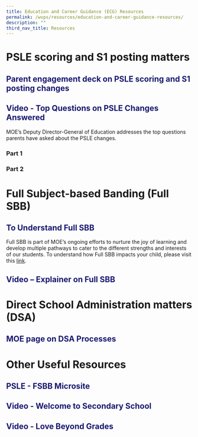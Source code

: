 ```yaml
---
title: Education and Career Guidance (ECG) Resources
permalink: /wvps/resources/education-and-career-guidance-resources/
description: ""
third_nav_title: Resources
---
```

# PSLE scoring and S1 posting matters
<h2 style="color:midnightblue">Parent engagement deck on PSLE scoring and S1 posting changes</h2>
<h2 style="color:midnightblue">Video - Top Questions on PSLE Changes Answered</h2>
MOE’s Deputy Director-General of Education addresses the top questions parents have asked about the PSLE changes.

<h3>Part 1</h3>
<h3>Part 2</h3>

# Full Subject-based Banding (Full SBB)
<h2 style="color:midnightblue">To Understand Full SBB</h2>
Full SBB is part of MOE’s ongoing efforts to nurture the joy of learning and develop multiple pathways to cater to the different strengths and interests of our students. To understand how Full SBB impacts your child, please visit this <a href="https://www.moe.gov.sg/microsites/psle-fsbb/full-subject-based-banding/main.html" target="_blank">link</a>.

<h2 style="color:midnightblue">Video – Explainer on Full SBB</h2>

# Direct School Administration matters (DSA)
<h2 style="color: midnightblue">MOE page on DSA Processes</h2>

# Other Useful Resources
<h2 style="color: midnightblue">PSLE - FSBB Microsite</h2>
<h2 style="color: midnightblue">Video - Welcome to Secondary School</h2>
<h2 style="color: midnightblue">Video - Love Beyond Grades</h2>